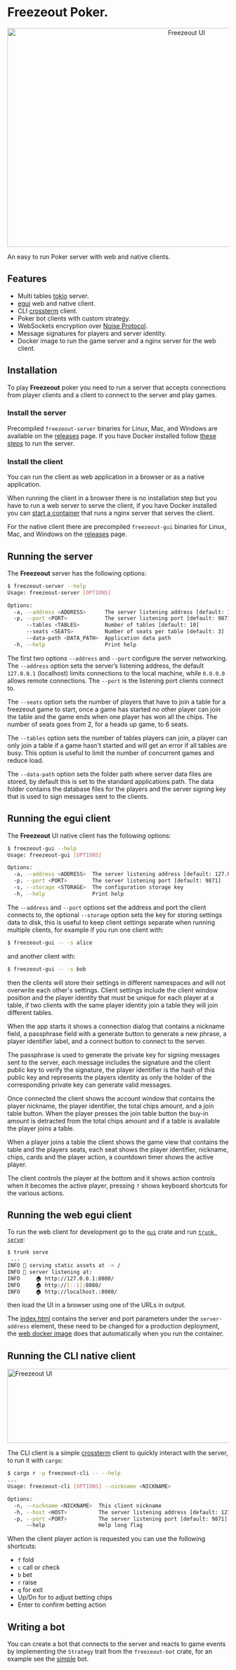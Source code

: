 # Freezeout Poker.

<p align="center">
  <img alt="Freezeout UI" src="media/freezeout.gif" height="497" width="800">
</p>

An easy to run Poker server with web and native clients.

## Features

- Multi tables [tokio][tokio-link] server.
- [egui][egui-link] web and native client.
- CLI [crossterm][cterm-link] client.
- Poker bot clients with custom strategy.
- WebSockets encryption over [Noise Protocol][noise-link].
- Message signatures for players and server identity.
- Docker image to run the game server and a nginx server for the web client.

## Installation

To play **Freezeout** poker you need to run a server that accepts connections from
player clients and a client to connect to the server and play games.

### Install the server

Precompiled `freezeout-server` binaries for Linux, Mac, and Windows are available on
the [releases](./releases) page. If you have Docker installed follow [these
steps](docker#run-the-freezeout-poker-server) to run the server.

### Install the client

You can run the client as web application in a browser or as a native application.

When running the client in a browser there is no installation step but you have to
run a web server to serve the client, if you have Docker installed you can [start a
container](docker#run-the-web-server) that runs a nginx server that serves the
client.

For the native client there are precompiled `freezeout-gui` binaries for Linux,
Mac, and Windows on the [releases](./releases) page.

## Running the server

The **Freezeout** server has the following options:

```bash
$ freezeout-server --help
Usage: freezeout-server [OPTIONS]

Options:
  -a, --address <ADDRESS>      The server listening address [default: 127.0.0.1]
  -p, --port <PORT>            The server listening port [default: 9871]
      --tables <TABLES>        Number of tables [default: 10]
      --seats <SEATS>          Number of seats per table [default: 3]
      --data-path <DATA_PATH>  Application data path
  -h, --help                   Print help
```

The first two options `--address` and `--port` configure the server networking. The
`--address` option sets the server’s listening address, the default `127.0.0.1`
(localhost) limits connections to the local machine, while `0.0.0.0` allows remote
connections. The `--port` is the listening port clients connect to.

The `--seats` option sets the number of players that have to join a table for a
freezeout game to start, once a game has started no other player can join the table
and the game ends when one player has won all the chips. The number of seats goes
from 2, for a heads up game, to 6 seats.

The `--tables` option sets the number of tables players can join, a player can only
join a table if a game hasn't started and will get an error if all tables are busy.
This option is useful to limit the number of concurrent games and reduce load.

The `--data-path` option sets the folder path where server data files are stored, by
default this is set to the standard applications path. The data folder contains the
database files for the players and the server signing key that is used to sign
messages sent to the clients.

## Running the egui client

The **Freezeout** UI native client has the following options:

```bash
$ freezeout-gui --help
Usage: freezeout-gui [OPTIONS]

Options:
  -a, --address <ADDRESS>  The server listening address [default: 127.0.0.1]
  -p, --port <PORT>        The server listening port [default: 9871]
  -s, --storage <STORAGE>  The configuration storage key
  -h, --help               Print help
```

The `--address` and `--port` options set the address and port the client connects to,
the optional `--storage` option sets the key for storing settings data to disk, this
is useful to keep client settings separate when running multiple clients, for example
if you run one client with:

```bash
$ freezeout-gui -- -s alice
```

and another client with:

```bash
$ freezeout-gui -- -s bob
```

then the clients will store their settings in different namespaces and will not
overwrite each other's settings. Client settings include the client window position
and the player identity that must be unique for each player at a table, if two
clients with the same player identity join a table they will join different tables.

When the app starts it shows a connection dialog that contains a nickname field, a
passphrase field with a generate button to generate a new phrase, a player identifier
label, and a connect button to connect to the server.

The passphrase is used to generate the private key for signing messages sent to the
server, each message includes the signature and the client public key to verify the
signature, the player identifier is the hash of this public key and represents the
players identity as only the holder of the corresponding private key can generate
valid messages.

Once connected the client shows the account window that contains the player nickname,
the player identifier, the total chips amount, and a join table button. When the
player presses the join table button the buy-in amount is detracted from the total
chips amount and if a table is available the player joins a table.

When a player joins a table the client shows the game view that contains the table
and the players seats, each seat shows the player identifier, nickname, chips, cards
and the player action, a countdown timer shows the active player. 

The client controls the player at the bottom and it shows action controls when it
becomes the active player, pressing `?` shows keyboard shortcuts for the various
actions.

## Running the web egui client

To run the web client for development go to the [`gui`](./crates/gui/) crate and run
[`trunk serve`][trunk-link]:

```bash
$ trunk serve
 ...
INFO 📡 serving static assets at -> /
INFO 📡 server listening at:
INFO     🏠 http://127.0.0.1:8080/
INFO     🏠 http://[::1]:8080/
INFO     🏠 http://localhost.:8080/
```

then load the UI in a browser using one of the URLs in output.

The [index.html](./crates/gui/index.html) contains the server and port parameters
under the `server-address` element, these need to be changed for a production
deployment, the [web docker image](docker#run-the-web-server) does that
automatically when you run the container.

## Running the CLI native client

<p align="left">
  <img alt="Freezeout UI" src="media/cli.gif" height="168" width="600">
</p>


The CLI client is a simple [crossterm][cterm-link] client to quickly interact with
the server, to run it with `cargo`:

```bash
$ cargo r -p freezeout-cli -- --help
...
Usage: freezeout-cli [OPTIONS] --nickname <NICKNAME>

Options:
  -n, --nickname <NICKNAME>  This client nickname
  -h, --host <HOST>          The server listening address [default: 127.0.0.1]
  -p, --port <PORT>          The server listening port [default: 9871]
      --help                 Help long flag
```

When the client player action is requested you can use the following shortcuts:

- `f` fold
- `c` call or check
- `b` bet
- `r` raise
- `q` for exit
- Up/Dn for to adjust betting chips
- Enter to confirm betting action

## Writing a bot

You can create a bot that connects to the server and reacts to game events by
implementing the `Strategy` trait from the `freezeout-bot` crate, for an example see
the [simple](./crates/bot/examples/simple.rs) bot.

[egui-link]: https://github.com/emilk/egui
[cterm-link]: https://github.com/crossterm-rs/crossterm
[noise-link]: https://noiseprotocol.org/
[tokio-link]: https://tokio.rs/
[trunk-link]: https://trunkrs.dev/

